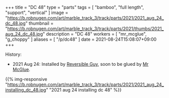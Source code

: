 +++
title = "DC 48"
type = "parts"
tags = [ "bamboo", "full length", "support", "vertical" ]
image = "https://b.robnugen.com/art/marble_track_3/track/parts/2021/2021_aug_24_dc_48.jpg"
thumbnail = "https://b.robnugen.com/art/marble_track_3/track/parts/2021/thumbs/2021_aug_24_dc_48.jpg"
description = "DC 48"
workers = [
    "mr_mcglue",
    "g_choppy"
]
aliases = [
    "/p/dc48"
]
date = 2021-08-24T15:08:07+09:00
+++


History:

* 2021 Aug 24: Installed by [Reversible Guy](/workers/reversible/), soon to be glued by [Mr McGlue](/workers/mr_mcglue/).

{{% img-responsive "https://b.robnugen.com/art/marble_track_3/track/parts/2021/2021_aug_24_installing_dc_48.jpg" "2021 aug 24 installing dc 48" %}}
